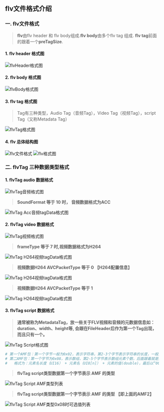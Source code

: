 ## **flv文件格式介绍**

### **一. flv文件格式**
> **flv**由flv header 和 flv body组成.**flv body**由多个flv tag 组成. **flv tag**前面的跟着一个**preTagSize**.

#### **1. flv header 格式图** 

![flvHeader格式图](./flvHeaderFormat.jpg)

#### **2. flv body 格式图**  
    
![flvBody格式图](./flvBodyFormat.jpg)

#### **3. flv tag 格式图**

> Tag有三种类型，Audio Tag（音频Tag），Video Tag（视频Tag），script Tag（又称Metadata Tag）

![flvTag格式图](./flvTagFormat.jpg)

#### **4. flv 总体结构图**
![flv文件格式](./flvFileFormat.jpg)
![flv格式图](./flvFormat.jpg)

### **二. flvTag 三种数据类型格式**
#### **1. flvTag audio 数据格式**
![flvTag音频格式图](./flvAudioTag.jpg)

> **SoundFormat 等于 10 时， 音频数据格式为ACC**   

![flvTag Acc音频tagData格式图](./flvAccAudioTagData.jpg)

#### **2. flvTag video 数据格式** 

![flvTag视频格式图](./flvVideoTag.jpg)

> **frameType 等于 7 时,视频数据格式为H264**   

![flvTag H264视频tagData格式图](./flvH264VideoTagData.jpg)

> **视频数据H264 AVCPacketType 等于 0 【H264配置信息】**     

![flvTag H264视频tagData格式图](./flvH264VideoTagDataType0.jpg)

> **视频数据H264 AVCPacketType 等于 1**  

![flvTag H264视频tagData格式图](./flvH264VideoTagDataType1.jpg)

#### **3. flvTag script 数据格式** 
> **通常被称为MetadataTag，放一些关于FLV视频和音频的元数据信息如：duration、width、height等, 会跟在FileHeader后作为第一个Tag出现，而且只有一个。**

![flvTag Script格式图](./flvScriptTag.jpg)

```sh
# 第一个AMF包：第一个字节一般为0x02，表示字符串，第2-3个字节表示字符串的长度，一般为0x000A，后面跟的就是字符串，一般为"onMetaData"。
# 第二AMF包：第一个字节为0x08，表示数组，第2-5个字节表示数组元素个数，后面跟着就是数组的元素。
#   格式为：元素名长度（UI16） + 元素名（UI8[n]） + 元素的值(double)，最后以“009”结尾。
```

> **flvTag script类型数据第一个字节表示 AMF 的类型**

![flvTag Script AMF类型列表](./flvScriptTagType.jpg)


> **flvTag script类型数据第一个字节表示 AMF 的类型 【即上面的AMF2】**  

![flvTag Script AMF类型0x08时可选值列表](./flvScriptTagAMFType0x08OptionArray.jpg)
